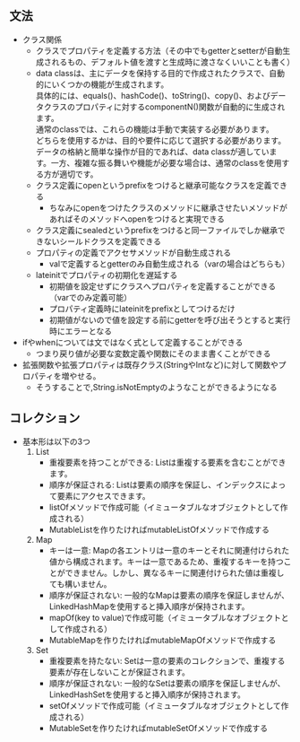## 文法
* クラス関係
  * クラスでプロパティを定義する方法（その中でもgetterとsetterが自動生成されるもの、デフォルト値を渡すと生成時に渡さなくいいことも書く）
  * data classは、主にデータを保持する目的で作成されたクラスで、自動的にいくつかの機能が生成されます。<br>
  具体的には、equals()、hashCode()、toString()、copy()、およびデータクラスのプロパティに対するcomponentN()関数が自動的に生成されます。
  <br>通常のclassでは、これらの機能は手動で実装する必要があります。
  <br>どちらを使用するかは、目的や要件に応じて選択する必要があります。データの格納と簡単な操作が目的であれば、data classが適しています。一方、複雑な振る舞いや機能が必要な場合は、通常のclassを使用する方が適切です。
  * クラス定義にopenというprefixをつけると継承可能なクラスを定義できる
    * ちなみにopenをつけたクラスのメソッドに継承させたいメソッドがあればそのメソッドへopenをつけると実現できる
  * クラス定義にsealedというprefixをつけると同一ファイルでしか継承できないシールドクラスを定義できる
  * プロパティの定義でアクセサメソッドが自動生成される
    * valで定義するとgetterのみ自動生成される（varの場合はどちらも）
  * lateinitでプロパティの初期化を遅延する
    * 初期値を設定せずにクラスへプロパティを定義することができる（varでのみ定義可能）
    * プロパティ定義時にlateinitをprefixとしてつけるだけ
    * 初期値がないので値を設定する前にgetterを呼び出そうとすると実行時にエラーとなる
* ifやwhenについては文ではなく式として定義することができる
  * つまり戻り値が必要な変数定義や関数にそのまま書くことができる
* 拡張関数や拡張プロパティは既存クラス(StringやIntなど)に対して関数やプロパティを増やせる。
  * そうすることで,String.isNotEmptyのようなことができるようになる
## コレクション
* 基本形は以下の3つ
  1. List
     * 重複要素を持つことができる: Listは重複する要素を含むことができます。 
     * 順序が保証される: Listは要素の順序を保証し、インデックスによって要素にアクセスできます。 
     * listOfメソッドで作成可能（イミュータブルなオブジェクトとして作成される）
     * MutableListを作りたければmutableListOfメソッドで作成する
  2. Map
      * キーは一意: Mapの各エントリは一意のキーとそれに関連付けられた値から構成されます。キーは一意であるため、重複するキーを持つことができません。しかし、異なるキーに関連付けられた値は重複しても構いません。
      * 順序が保証されない: 一般的なMapは要素の順序を保証しませんが、LinkedHashMapを使用すると挿入順序が保持されます。
      * mapOf(key to value)で作成可能（イミュータブルなオブジェクトとして作成される）
      * MutableMapを作りたければmutableMapOfメソッドで作成する
  3. Set
      * 重複要素を持たない: Setは一意の要素のコレクションで、重複する要素が存在しないことが保証されます。
      * 順序が保証されない: 一般的なSetは要素の順序を保証しませんが、LinkedHashSetを使用すると挿入順序が保持されます。
      * setOfメソッドで作成可能（イミュータブルなオブジェクトとして作成される）
      * MutableSetを作りたければmutableSetOfメソッドで作成する